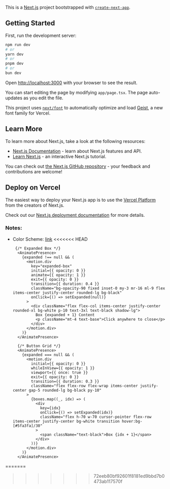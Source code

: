 This is a [Next.js](https://nextjs.org) project bootstrapped with [`create-next-app`](https://nextjs.org/docs/app/api-reference/cli/create-next-app).

## Getting Started

First, run the development server:

```bash
npm run dev
# or
yarn dev
# or
pnpm dev
# or
bun dev
```

Open [http://localhost:3000](http://localhost:3000) with your browser to see the result.

You can start editing the page by modifying `app/page.tsx`. The page auto-updates as you edit the file.

This project uses [`next/font`](https://nextjs.org/docs/app/building-your-application/optimizing/fonts) to automatically optimize and load [Geist](https://vercel.com/font), a new font family for Vercel.

## Learn More

To learn more about Next.js, take a look at the following resources:

- [Next.js Documentation](https://nextjs.org/docs) - learn about Next.js features and API.
- [Learn Next.js](https://nextjs.org/learn) - an interactive Next.js tutorial.

You can check out [the Next.js GitHub repository](https://github.com/vercel/next.js) - your feedback and contributions are welcome!

## Deploy on Vercel

The easiest way to deploy your Next.js app is to use the [Vercel Platform](https://vercel.com/new?utm_medium=default-template&filter=next.js&utm_source=create-next-app&utm_campaign=create-next-app-readme) from the creators of Next.js.

Check out our [Next.js deployment documentation](https://nextjs.org/docs/app/building-your-application/deploying) for more details.

### Notes:

- Color Scheme: [link](https://www.color-hex.com/color-palette/104061)
<<<<<<< HEAD

       {/* Expanded Box */}
        <AnimatePresence>
          {expanded !== null && (
            <motion.div
              key="expanded-box"
              initial={{ opacity: 0 }}
              animate={{ opacity: 1 }}
              exit={{ opacity: 0 }}
              transition={{ duration: 0.4 }}
              className="bg-opacity-90 fixed inset-0 my-3 mr-16 ml-9 flex items-center justify-center rounded-lg bg-black"
              onClick={() => setExpanded(null)}
            >
              <div className="flex flex-col items-center justify-center rounded-xl bg-white p-10 text-3xl text-black shadow-lg">
                Box {expanded + 1} Content
                <p className="mt-4 text-base">Click anywhere to close</p>
              </div>
            </motion.div>
          )}
        </AnimatePresence>

        {/* Button Grid */}
        <AnimatePresence>
          {expanded === null && (
            <motion.div
              initial={{ opacity: 0 }}
              whileInView={{ opacity: 1 }}
              viewport={{ once: true }}
              exit={{ opacity: 0 }}
              transition={{ duration: 0.3 }}
              className="flex flex-row flex-wrap items-center justify-center gap-5 rounded-lg bg-black py-10"
            >
              {boxes.map((_, idx) => (
                <div
                  key={idx}
                  onClick={() => setExpanded(idx)}
                  className="flex h-70 w-70 cursor-pointer flex-row items-center justify-center bg-white transition hover:bg-[#5fa3fa]/30"
                >
                  <span className="text-black">Box {idx + 1}</span>
                </div>
              ))}
            </motion.div>
          )}
        </AnimatePresence>
=======
>>>>>>> 72eeb80bf92601f8181ed9bbd7b0473ab117570f
